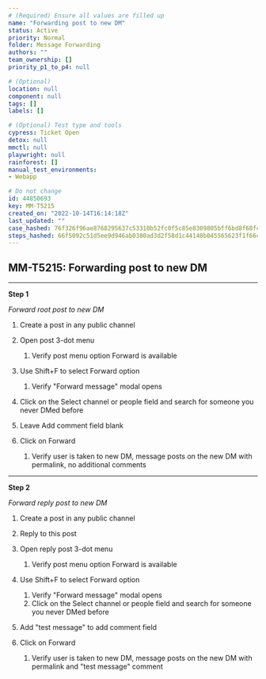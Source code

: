 ```yaml
---
# (Required) Ensure all values are filled up
name: "Forwarding post to new DM"
status: Active
priority: Normal
folder: Message Forwarding
authors: ""
team_ownership: []
priority_p1_to_p4: null

# (Optional)
location: null
component: null
tags: []
labels: []

# (Optional) Test type and tools
cypress: Ticket Open
detox: null
mmctl: null
playwright: null
rainforest: []
manual_test_environments: 
- Webapp

# Do not change
id: 44850693
key: MM-T5215
created_on: "2022-10-14T16:14:18Z"
last_updated: ""
case_hashed: 76f326f96ae8768295637c53310b52fc0f5c85e8309805bff6bd8f68fcbef9c33224bcaf33bf0a8b8c43d253e0a070bf
steps_hashed: 66f5092c51d5ee9d946ab0380ad3d2f58d1c44140b045565623f1f66c930928858021dddc985684deebcf7ed3d4bdd0a
---
```


<!-- (Auto-generated) Based on frontmatter's "key" and "name" -->

## MM-T5215: Forwarding post to new DM

---

**Step 1**

_Forward root post to new DM_

1. Create a post in any public channel

2. Open post 3-dot menu

   1. Verify post menu option Forward is available

3. Use Shift+F to select Forward option

   1. Verify "Forward message" modal opens

4. Click on the Select channel or people field and search for someone you never DMed before

5. Leave Add comment field blank

6. Click on Forward

   1. Verify user is taken to new DM, message posts on the new DM with permalink, no additional comments

---

**Step 2**

_Forward reply post to new DM_

1. Create a post in any public channel

2. Reply to this post

3. Open reply post 3-dot menu

   1. Verify post menu option Forward is available

4. Use Shift+F to select Forward option

   1. Verify "Forward message" modal opens
   2. Click on the Select channel or people field and search for someone you never DMed before

5. Add "test message" to add comment field 

6. Click on Forward

   1. Verify user is taken to new DM, message posts on the new DM with permalink and "test message" comment
